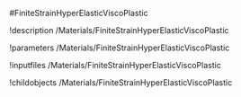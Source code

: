 <!-- MOOSE Object Documentation Stub: Remove this when content is added. -->
#FiniteStrainHyperElasticViscoPlastic

!description /Materials/FiniteStrainHyperElasticViscoPlastic

!parameters /Materials/FiniteStrainHyperElasticViscoPlastic

!inputfiles /Materials/FiniteStrainHyperElasticViscoPlastic

!childobjects /Materials/FiniteStrainHyperElasticViscoPlastic
